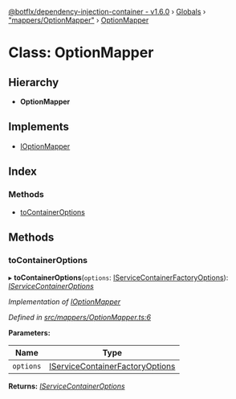 [@botflx/dependency-injection-container - v1.6.0](../README.md) › [Globals](../globals.md) › ["mappers/OptionMapper"](../modules/_mappers_optionmapper_.md) › [OptionMapper](_mappers_optionmapper_.optionmapper.md)

# Class: OptionMapper

## Hierarchy

* **OptionMapper**

## Implements

* [IOptionMapper](../interfaces/_mappers_ioptionmapper_.ioptionmapper.md)

## Index

### Methods

* [toContainerOptions](_mappers_optionmapper_.optionmapper.md#tocontaineroptions)

## Methods

###  toContainerOptions

▸ **toContainerOptions**(`options`: [IServiceContainerFactoryOptions](../interfaces/_factories_iservicecontainerfactoryoptions_.iservicecontainerfactoryoptions.md)): *[IServiceContainerOptions](../interfaces/_iservicecontaineroptions_.iservicecontaineroptions.md)*

*Implementation of [IOptionMapper](../interfaces/_mappers_ioptionmapper_.ioptionmapper.md)*

*Defined in [src/mappers/OptionMapper.ts:6](https://github.com/botflux/dependency-injection-container/blob/9e6a0ea/src/mappers/OptionMapper.ts#L6)*

**Parameters:**

Name | Type |
------ | ------ |
`options` | [IServiceContainerFactoryOptions](../interfaces/_factories_iservicecontainerfactoryoptions_.iservicecontainerfactoryoptions.md) |

**Returns:** *[IServiceContainerOptions](../interfaces/_iservicecontaineroptions_.iservicecontaineroptions.md)*
